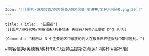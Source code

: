 ```yaml
---
Icon: "![[图片/游戏攻略/刺客信条/刺客信条 奥德赛/奖杯/征服者.png|30]]"
---
```

```ad-common-silver-trophy
title: (Title:: "征服者")
![[图片/游戏攻略/刺客信条/刺客信条 奥德赛/奖杯/征服者.png|100]]

(Comment:: "利用从 3 个主要地区中解放的凡人在极乐世界征服战中取得胜利。")
```

#刺客信条/奥德赛/奖杯/DLC/亚特兰提斯之命运1 #奖杯 #奖杯/银
